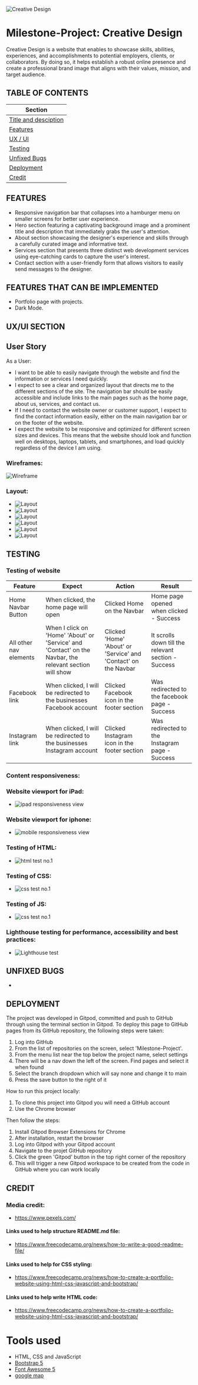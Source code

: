 ![Creative Design](assets/img/image-1.png)

# Milestone-Project: Creative Design

Creative Design is a website that enables to showcase skills, abilities, experiences, and accomplishments to potential employers, clients, or collaborators. By doing so, it helps establish a robust online presence and create a professional brand image that aligns with their values, mission, and target audience.

## TABLE OF CONTENTS
| Section |
| --- |
| [Title and desciption](#milestone-project) |
| [Features](#features) |
| [UX / UI](#uxui-section) |
| [Testing](#testing) |
| [Unfixed Bugs](#unfixed-bugs) |
| [Deployment](#deployment) |
| [Credit](#credit) |


## FEATURES
- Responsive navigation bar that collapses into a hamburger menu on smaller screens for better user experience.
- Hero section featuring a captivating background image and a prominent title and description that immediately grabs the user's attention.
- About section showcasing the designer's experience and skills through a carefully curated image and informative text.
- Services section that presents three distinct web development services using eye-catching cards to capture the user's interest.
- Contact section with a user-friendly form that allows visitors to easily send messages to the designer.

## FEATURES THAT CAN BE IMPLEMENTED
- Portfolio page with projects.
- Dark Mode.

## UX/UI SECTION 

## User Story

As a User:
- I want to be able to easily navigate through the website and find the information or services I need quickly.
- I expect to see a clear and organized layout that directs me to the different sections of the site. The navigation bar should be easily accessible and include links to the main pages such as the home page, about us, services, and contact us.
- If I need to contact the website owner or customer support, I expect to find the contact information easily, either on the main navigation bar or on the footer of the website.
- I expect the website to be responsive and optimized for different screen sizes and devices. This means that the website should look and function well on desktops, laptops, tablets, and smartphones, and load quickly regardless of the device I am using.


### Wireframes:
![Wireframe](assets/img/wireframe-1.png)

### Layout:
- ![Layout](assets/img/layout-1.png)
- ![Layout](assets/img/layout-2.png)
- ![Layout](assets/img/layout-3.png)
- ![Layout](assets/img/layout-4.png)
- ![Layout](assets/img/layout-5.png)
- ![Layout](assets/img/layout-6.png)

## TESTING

### Testing of website
| Feature | Expect | Action | Result |
| --- | --- | --- | --- |
| Home Navbar Button | When clicked, the home page will open | Clicked Home on the Navbar | Home page opened when clicked - Success |
| All other nav elements | When I click on 'Home' 'About' or 'Service' and 'Contact' on the Navbar, the relevant section will show | Clicked 'Home' 'About' or 'Service' and 'Contact' on the Navbar | It scrolls down till the relevant section - Success |
| Facebook link | When clicked, I will be redirected to the businesses Facebook account | Clicked Facebook icon in the footer section | Was redirected to the facebook page - Success |
| Instagram link | When clicked, I will be redirected to the businesses Instagram account | Clicked Instagram icon in the footer section | Was redirected to the Instagram page - Success |

### Content responsiveness: 

### Website viewport for iPad:
- ![ipad responsiveness view](assets/img/viewport-test-ipad-air.png)

### Website viewport for iphone:  
- ![mobile responsiveness view](assets/img/viewport-test-iphone-xr.png)


### Testing of HTML:  
- ![html test no.1](assets/img/code-validitation-html.png)

### Testing of CSS:  
- ![css test no.1](assets/img/code-validitation-css.png)

### Testing of JS:
- ![css test no.1](assets/img/code-validitation-js.png)

### Lighthouse testing for performance, accessibility and best practices:
- ![Lighthouse test](assets/img/testing-lighthouse-1.png)

## UNFIXED BUGS
- 

## DEPLOYMENT
The project was developed in Gitpod, committed and push to GitHub through using the terminal section in Gitpod.
To deploy this page to GitHub pages from its GitHub repository, the following steps were taken:
1. Log into GitHub
2. From the list of repositories on the screen, select 'Milestone-Project'.
3. From the menu list near the top below the project name, select settings
4. There will be a nav down the left of the screen. Find pages and select it when found
5. Select the branch dropdown which will say none and change it to main
6. Press the save button to the right of it

How to run this project locally:
1. To clone this project into Gitpod you will need a GitHub account
2. Use the Chrome browser

Then follow the steps:
1. Install Gitpod Browser Extensions for Chrome
2. After installation, restart the browser
3. Log into Gitpod with your Gitpod account
4. Navigate to the projet GitHub repository
5. Click the green 'Gitpod' button in the top right corner of the repository
6. This will trigger a new Gitpod workspace to be created from the code in GitHub where you can work locally

## CREDIT  

### Media credit:
- https://www.pexels.com/

#### Links used to help structure README.md file:  
- https://www.freecodecamp.org/news/how-to-write-a-good-readme-file/  

#### Links used to help for CSS styling:  
- https://www.freecodecamp.org/news/how-to-create-a-portfolio-website-using-html-css-javascript-and-bootstrap/ 

#### Links used to help write HTML code:  
- https://www.freecodecamp.org/news/how-to-create-a-portfolio-website-using-html-css-javascript-and-bootstrap/ 


# Tools used #

- HTML, CSS and JavaScript
- [Bootstrap 5](https://getbootstrap.com/docs/5.0/getting-started/introduction/)
- [Font Awesome 5](https://fontawesome.com/)
- [google map](https://www.embed-map.com/)